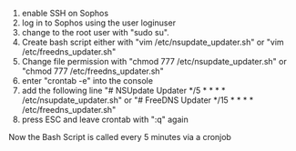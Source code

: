 1. enable SSH on Sophos
2. log in to Sophos using the user loginuser
3. change to the root user with "sudo su".
4. Create bash script either with "vim /etc/nsupdate_updater.sh" or "vim /etc/freedns_updater.sh"
5. Change file permission with "chmod 777 /etc/nsupdate_updater.sh" or "chmod 777 /etc/freedns_updater.sh"
6. enter "crontab -e" into the console
7. add the following line
          "# NSUpdate Updater
          */5 * * * * /etc/nsupdate_updater.sh"
    or
          "# FreeDNS Updater 
          */15 * * * * /etc/freedns_updater.sh"
8. press ESC and leave crontab with ":q" again

Now the Bash Script is called every 5 minutes via a cronjob
